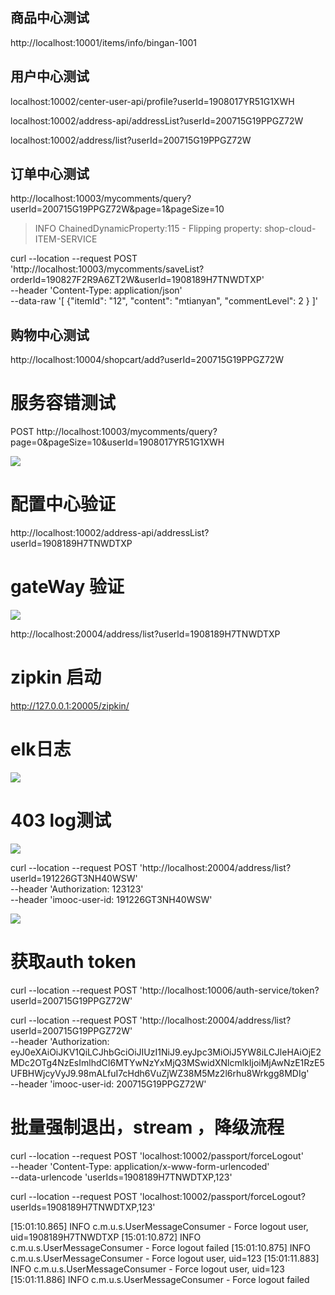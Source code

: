 ## 商品中心测试

http://localhost:10001/items/info/bingan-1001

## 用户中心测试
localhost:10002/center-user-api/profile?userId=1908017YR51G1XWH

localhost:10002/address-api/addressList?userId=200715G19PPGZ72W

localhost:10002/address/list?userId=200715G19PPGZ72W

## 订单中心测试

http://localhost:10003/mycomments/query?userId=200715G19PPGZ72W&page=1&pageSize=10

>INFO  ChainedDynamicProperty:115 - Flipping property: shop-cloud-ITEM-SERVICE

curl --location --request POST 'http://localhost:10003/mycomments/saveList?orderId=190827F2R9A6ZT2W&userId=1908189H7TNWDTXP' \
--header 'Content-Type: application/json' \
--data-raw '[
    {"itemId": "12",
     "content": "mtianyan",
     "commentLevel": 2
    }
]'

## 购物中心测试

http://localhost:10004/shopcart/add?userId=200715G19PPGZ72W

# 服务容错测试

POST http://localhost:10003/mycomments/query?page=0&pageSize=10&userId=1908017YR51G1XWH

![](http://cdn.pic.mtianyan.cn/blog_img/20201206060716.png)

# 配置中心验证

http://localhost:10002/address-api/addressList?userId=1908189H7TNWDTXP

# gateWay 验证

![](http://cdn.pic.mtianyan.cn/blog_img/20201208211512.png)

http://localhost:20004/address/list?userld=1908189H7TNWDTXP

# zipkin 启动

http://127.0.0.1:20005/zipkin/

# elk日志

![](http://cdn.pic.mtianyan.cn/blog_img/20201210224045.png)



# 403 log测试
![](http://cdn.pic.mtianyan.cn/blog_img/20201210233119.png)

curl --location --request POST 'http://localhost:20004/address/list?userld=191226GT3NH40WSW' \
--header 'Authorization: 123123' \
--header 'imooc-user-id: 191226GT3NH40WSW'

![](http://cdn.pic.mtianyan.cn/blog_img/20201210225400.png)

# 获取auth token

curl --location --request POST 'http://localhost:10006/auth-service/token?userId=200715G19PPGZ72W'

curl --location --request POST 'http://localhost:20004/address/list?userId=200715G19PPGZ72W' \
--header 'Authorization: eyJ0eXAiOiJKV1QiLCJhbGciOiJIUzI1NiJ9.eyJpc3MiOiJ5YW8iLCJleHAiOjE2MDc2OTg4NzEsImlhdCI6MTYwNzYxMjQ3MSwidXNlcmlkIjoiMjAwNzE1RzE5UFBHWjcyVyJ9.98mALfuI7cHdh6VuZjWZ38M5Mz2l6rhu8Wrkgg8MDIg' \
--header 'imooc-user-id: 200715G19PPGZ72W'

# 批量强制退出，stream ，降级流程

curl --location --request POST 'localhost:10002/passport/forceLogout' \
--header 'Content-Type: application/x-www-form-urlencoded' \
--data-urlencode 'userIds=1908189H7TNWDTXP,123'

curl --location --request POST 'localhost:10002/passport/forceLogout?userIds=1908189H7TNWDTXP,123'

[15:01:10.865] INFO  c.m.u.s.UserMessageConsumer - Force logout user, uid=1908189H7TNWDTXP
[15:01:10.872] INFO  c.m.u.s.UserMessageConsumer - Force logout failed
[15:01:10.875] INFO  c.m.u.s.UserMessageConsumer - Force logout user, uid=123
[15:01:11.883] INFO  c.m.u.s.UserMessageConsumer - Force logout user, uid=123
[15:01:11.886] INFO  c.m.u.s.UserMessageConsumer - Force logout failed


